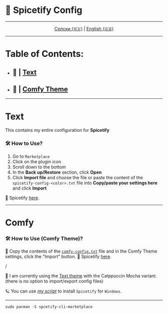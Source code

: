 # 🎵 Spicetify Config

<div align="center">

---

[Српски (🇷🇸)](README.md) | [English (🇬🇧)](README-en.md)

---

</div>

# Table of Contents:

- ## 🗼 | [Text](#text)
- ## 📜 | [Comfy Theme](#comfy)

---

# Text

This contains my entire configuration for **Spicetify**

### 🛠️ How to Use?

1. Go to `Marketplace`
2. Click on the plugin icon
3. Scroll down to the bottom
4. In the **Back up/Restore** section, click **Open**
5. Click **Import file** and choose the file or paste the content of the `spicetify-config-<color>.txt` file into **Copy/paste your settings here** and click **Import**

🔗 Spicetify [here](https://github.com/spicetify).

---

# Comfy

### 🛠️ How to Use (Comfy Theme)?

🔸 Copy the contents of the [`comfy-config.txt`](comfy-config.txt) file and in the Comfy Theme settings, click the "Import" button.
🔗 Spicetify [here](https://github.com/spicetify).

/

📌 I am currently using the [Text theme](https://github.com/spicetify/spicetify-themes/tree/master/text) with the Catppuccin Mocha variant. (there is no option to import/export config files)

🪐 You can use [_my script_](https://github.com/crnobog69/spicetify-bat-installer-autoupdater) to install `Spicetify` for `Windows`.

---

```
sudo pacman -S spcetify-cli-marketplace
```
